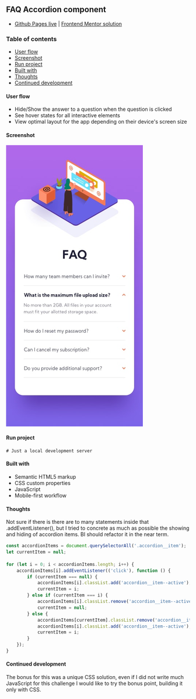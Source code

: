 ## FAQ Accordion component
- [Github Pages live](https://alexcumplido.github.io/frontend-mentor/faq-accordion/) | [Frontend Mentor solution](https://www.frontendmentor.io/solutions/js-accordion-component-U8k7rbRFtj)

### Table of contents
- [User flow](#user-flow)
- [Screenshot](#screenshot)
- [Run project](#run-project)
- [Built with](#built-with)
- [Thoughts](#thoughts)
- [Continued development](#continued-development)

#### User flow
- Hide/Show the answer to a question when the question is clicked
- See hover states for all interactive elements
- View optimal layout for the app depending on their device's screen size

#### Screenshot
![Mobile preview](./design/mobile-design.jpg)

#### Run project
```
# Just a local development server
```

#### Built with
- Semantic HTML5 markup
- CSS custom properties
- JavaScript
- Mobile-first workflow

#### Thoughts
Not sure if there is there are to many statements inside that .addEventListener(), but I tried to concrete as much as possible the showing and hiding of accordion items. BI should refactor it in the near term.

```js
const accordionItems = document.querySelectorAll('.accordion__item');
let currentItem = null;

for (let i = 0; i < accordionItems.length; i++) {
    accordionItems[i].addEventListener(('click'), function () {
        if (currentItem === null) {
            accordionItems[i].classList.add('accordion__item--active');
            currentItem = i;
        } else if (currentItem === i) {
            accordionItems[i].classList.remove('accordion__item--active');
            currentItem = null;
        } else {
            accordionItems[currentItem].classList.remove('accordion__item--active');
            accordionItems[i].classList.add('accordion__item--active');
            currentItem = i;
        }
    });
}
```

#### Continued development
The bonus for this was a unique CSS solution, even if I did not write much JavaScript for this challenge I would like to try the bonus point, building it only with CSS.